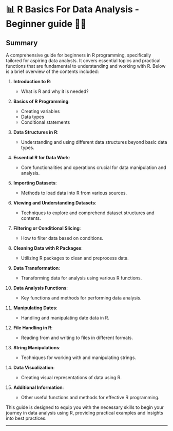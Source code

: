 # 📊 R Basics For Data Analysis - Beginner guide 🕵️‍♀️

## Summary

A comprehensive guide for beginners in R programming, specifically tailored for aspiring data analysts. It covers essential topics and practical functions that are fundamental to understanding and working with R. Below is a brief overview of the contents included:

1. **Introduction to R**:
   - What is R and why it is needed?

2. **Basics of R Programming**:
   - Creating variables
   - Data types
   - Conditional statements

3. **Data Structures in R**:
   - Understanding and using different data structures beyond basic data types.

4. **Essential R for Data Work**:
   - Core functionalities and operations crucial for data manipulation and analysis.

5. **Importing Datasets**:
   - Methods to load data into R from various sources.

6. **Viewing and Understanding Datasets**:
   - Techniques to explore and comprehend dataset structures and contents.

7. **Filtering or Conditional Slicing**:
   - How to filter data based on conditions.

8. **Cleaning Data with R Packages**:
   - Utilizing R packages to clean and preprocess data.

9. **Data Transformation**:
   - Transforming data for analysis using various R functions.

10. **Data Analysis Functions**:
    - Key functions and methods for performing data analysis.

11. **Manipulating Dates**:
    - Handling and manipulating date data in R.

12. **File Handling in R**:
    - Reading from and writing to files in different formats.

13. **String Manipulations**:
    - Techniques for working with and manipulating strings.

14. **Data Visualization**:
    - Creating visual representations of data using R.

15. **Additional Information**:
    - Other useful functions and methods for effective R programming.

This guide is designed to equip you with the necessary skills to begin your journey in data analysis using R, providing practical examples and insights into best practices.

---
